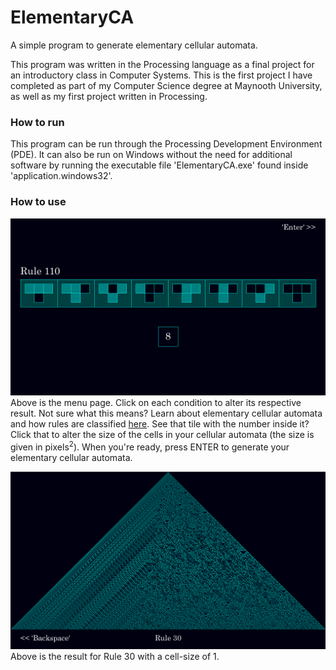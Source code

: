 # ElementaryCA
A simple program to generate elementary cellular automata.

This program was written in the Processing language as a final project for an introductory class in Computer Systems. This is the first project I have completed as part of my Computer Science degree at Maynooth University, as well as my first project written in Processing.

### How to run
This program can be run through the Processing Development Environment (PDE). It can also be run on Windows without the need for additional software by running the executable file 'ElementaryCA.exe' found inside 'application.windows32'.

### How to use
![Menu page](/images/menu.png)
Above is the menu page. Click on each condition to alter its respective result. Not sure what this means? Learn about elementary cellular automata and how rules are classified [here](https://mathworld.wolfram.com/ElementaryCellularAutomaton.html). See that tile with the number inside it? Click that to alter the size of the cells in your cellular automata (the size is given in pixels<sup>2</sup>).
When you're ready, press ENTER to generate your elementary cellular automata.

![CA page](/images/rule30.png)
Above is the result for Rule 30 with a cell-size of 1.
